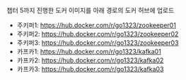 챕터 5까지 진행한 도커 이미지를 아래 경로의 도커 허브에 업로드
- 주키퍼1: https://hub.docker.com/r/go1323/zookeeper01
- 주키퍼2: https://hub.docker.com/r/go1323/zookeeper02
- 주키퍼3: https://hub.docker.com/r/go1323/zookeeper03
- 카프카1: https://hub.docker.com/r/go1323/kafka01
- 카프카2: https://hub.docker.com/r/go1323/kafka02
- 카프카3: https://hub.docker.com/r/go1323/kafka03
